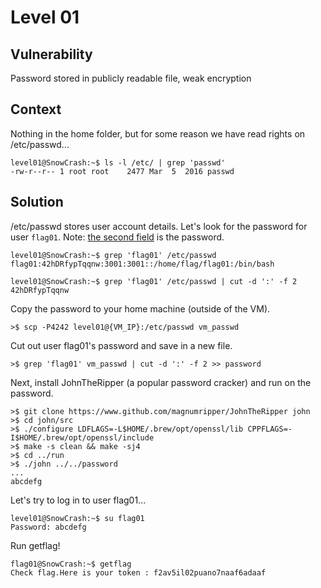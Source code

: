 # Level 01

## Vulnerability

Password stored in publicly readable file, weak encryption

## Context

Nothing in the home folder, but for some reason we have read rights on /etc/passwd...
```
level01@SnowCrash:~$ ls -l /etc/ | grep 'passwd'
-rw-r--r-- 1 root root    2477 Mar  5  2016 passwd
```

## Solution

/etc/passwd stores user account details. Let's look for the password for user ```flag01```. 
Note: [the second field](https://www.cyberciti.biz/faq/understanding-etcpasswd-file-format/) is the password.
```
level01@SnowCrash:~$ grep 'flag01' /etc/passwd
flag01:42hDRfypTqqnw:3001:3001::/home/flag/flag01:/bin/bash

level01@SnowCrash:~$ grep 'flag01' /etc/passwd | cut -d ':' -f 2
42hDRfypTqqnw
```

Copy the password to your home machine (outside of the VM). 
```
>$ scp -P4242 level01@{VM_IP}:/etc/passwd vm_passwd
```

Cut out user flag01's password and save in a new file. 
```
>$ grep 'flag01' vm_passwd | cut -d ':' -f 2 >> password
```

Next, install JohnTheRipper (a popular password cracker) and run on the password. 
```
>$ git clone https://www.github.com/magnumripper/JohnTheRipper john
>$ cd john/src
>$ ./configure LDFLAGS=-L$HOME/.brew/opt/openssl/lib CPPFLAGS=-I$HOME/.brew/opt/openssl/include
>$ make -s clean && make -sj4
>$ cd ../run
>$ ./john ../../password
...
abcdefg
```

Let's try to log in to user flag01...
```
level01@SnowCrash:~$ su flag01
Password: abcdefg
```

Run getflag!
```
flag01@SnowCrash:~$ getflag
Check flag.Here is your token : f2av5il02puano7naaf6adaaf
```
